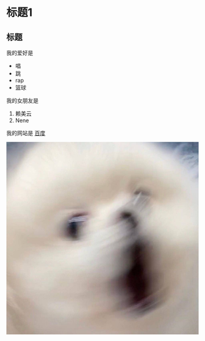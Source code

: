 # 标题1
## 标题

我的爱好是
* 唱
* 跳
* rap
* 篮球
  
我的女朋友是

1. 赖美云
2. Nene
   
我的网站是 [百度](https://www.baidu.com)

![一张图片](xg.jpg)


